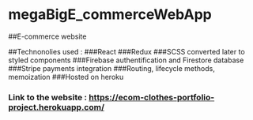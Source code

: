# megaBigE_commerceWebApp

##E-commerce website

##Technonolies used :
###React
###Redux
###SCSS converted later to styled components
###Firebase authentification and Firestore database
###Stripe payments integration
###Routing, lifecycle methods, memoization
###Hosted on heroku

### Link to the website : https://ecom-clothes-portfolio-project.herokuapp.com/
